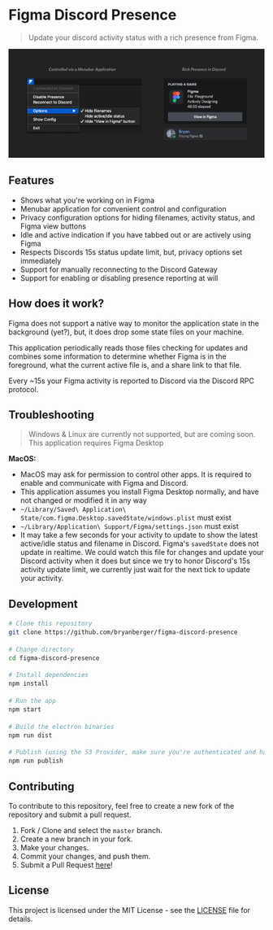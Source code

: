 # Figma Discord Presence

> Update your discord activity status with a rich presence from Figma.

![demo](.github/demo.png?raw=true)

## Features

- Shows what you're working on in Figma
- Menubar application for convenient control and configuration
- Privacy configuration options for hiding filenames, activity status, and Figma view buttons
- Idle and active indication if you have tabbed out or are actively using Figma
- Respects Discords 15s status update limit, but, privacy options set immediately
- Support for manually reconnecting to the Discord Gateway
- Support for enabling or disabling presence reporting at will

## How does it work?

Figma does not support a native way to monitor the application state in the background (yet?), but, it does drop some state files on your machine.

This application periodically reads those files checking for updates and combines some information to determine whether Figma is in the foreground, what the current active file is, and a share link to that file.

Every ~15s your Figma activity is reported to Discord via the Discord RPC protocol.

## Troubleshooting

> Windows & Linux are currently not supported, but are coming soon.
> This application requires Figma Desktop

**MacOS:**

- MacOS may ask for permission to control other apps. It is required to enable and communicate with Figma and Discord.
- This application assumes you install Figma Desktop normally, and have not changed or modified it in any way
- `~/Library/Saved\ Application\ State/com.figma.Desktop.savedState/windows.plist` must exist
- `~/Library/Application\ Support/Figma/settings.json` must exist
- It may take a few seconds for your activity to update to show the latest active/idle status and filename in Discord. Figma's `savedState` does not update in realtime. We could watch this file for changes and update your Discord activity when it does but since we try to honor Discord's 15s activity update limit, we currently just wait for the next tick to update your activity.

## Development

```bash
# Clone this repository
git clone https://github.com/bryanberger/figma-discord-presence

# Change directory
cd figma-discord-presence

# Install dependencies
npm install

# Run the app
npm start

# Build the electron binaries
npm run dist

# Publish (using the S3 Provider, make sure you're authenticated and have a bucket setup)
npm run publish
```

## Contributing
To contribute to this repository, feel free to create a new fork of the repository and submit a pull request.

1. Fork / Clone and select the `master` branch.
2. Create a new branch in your fork.
3. Make your changes.
4. Commit your changes, and push them.
5. Submit a Pull Request [here](https://github.com/bryanberger/figma-discord-presence/pulls)!

## License

This project is licensed under the MIT License - see the [LICENSE](LICENSE) file for details.